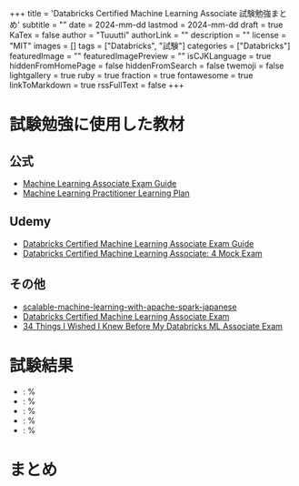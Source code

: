 +++
title = 'Databricks Certified Machine Learning Associate 試験勉強まとめ'
subtitle = ""
date = 2024-mm-dd
lastmod = 2024-mm-dd
draft = true
KaTex = false
author = "Tuuutti"
authorLink = ""
description = ""
license = "MIT"
images = []
tags = ["Databricks", "試験"]
categories = ["Databricks"]
featuredImage = ""
featuredImagePreview = ""
isCJKLanguage = true
hiddenFromHomePage = false
hiddenFromSearch = false
twemoji = false
lightgallery = true
ruby = true
fraction = true
fontawesome = true
linkToMarkdown = true
rssFullText = false
+++

<!--more-->
# 試験勉強に使用した教材
## 公式
- [Machine Learning Associate Exam Guide](https://www.databricks.com/sites/default/files/2024-10/databricks-certified-machine-learning-associate-exam-guide-interrim.pdf)
- [Machine Learning Practitioner Learning Plan](https://partner-academy.databricks.com/learn/lp/11/machine-learning-practitioner-learning-plan)

## Udemy
- [Databricks Certified Machine Learning Associate Exam Guide](https://www.udemy.com/course/databricks-machine-learning/)
- [Databricks Certified Machine Learning Associate: 4 Mock Exam](https://www.udemy.com/course/databricks-certified-machine-learning-associate-5-mock-test/)

## その他
- [scalable-machine-learning-with-apache-spark-japanese](https://github.com/skotani-db/scalable-machine-learning-with-apache-spark-japanese)
- [Databricks Certified Machine Learning Associate Exam](https://www.examtopics.com/exams/databricks/certified-machine-learning-associate/view/)
- [34 Things I Wished I Knew Before My Databricks ML Associate Exam](https://medium.com/@theblogofdaniel/34-things-i-wished-i-knew-before-my-databricks-ml-associate-exam-49113d261ad8)

# 試験結果
-  : %
-  : %
-  : %
-  : %
-  : %

# まとめ
## 
